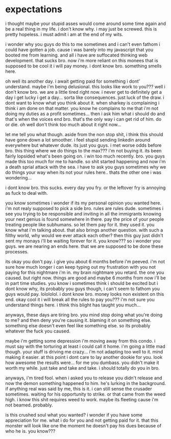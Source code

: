 # expectations

i thought maybe your stupid asses would come around some time again and be a real thing in my life.  i don't know why.  i may just be screwed.  this is pretty hopeless.  i must admit i am at the end of my wits.

i wonder why you guys do this to me sometimes and i can't even fathom i could have gotten a job.  cause i was barely into my javascript that you booted me from learning.  and all i have are suffocated thinking web development.  that sucks bro.  now i'm more reliant on this monees that is supposed to be cool it i will pay money.  i dont know bro.  something smells here.

oh well its another day.  i await getting paid for something i dont' understand.  maybe i'm being delusional.  this looks like work to you???  well i don't know bro.  we are a little tired right now. i never get to definitely get a day i get lucky i get a day...  sorta like consequences. just luck of the draw.  i dont want to know what you think about it.  when sharkey is complaining i think i am done on that matter.  you know he complains to me that i'm not doing my duties as a profit sometimes... then i ask him what i should do and that's when the voices end bro.  that's the only way i can get rid of him.  do or die.  oh well don't think too much about it right now...

let me tell you what though.  aside from the non stop shit, i think this should have gone down a lot smoother. i feel stupid sending linkedin around everywhere but whatever dude.  its just you guys.  i met worse odds before bro.  this thing where we do things to the max??? i'm not buying it.  its been fairly lopsided what's been going on. i win too much recently.  bro.  you guys made this too much for me to handle.  so shit started happening and now i'm a death sprial attack with the sea.  i have to ask you guys sometimes why we do things your way when its not your rules here..  thats the other one i was wondering...

i dont know bro.  this sucks. every day you fry.  or the leftover fry is annoying as fuck to deal with.

you know sometimes i wonder if its my personal opinion you wanted here.  i'm not realy supposed to pick a side bro.  rules are rules dude.  sometimes i see you trying to be responsible and inviting in all the immigrants knowing your next genius is found somewhere in there.  pay the price of your people treating people like subhumans.  so let them pay for it.  they used it.  you know what i'm talking about.  that also brings another question.  with such a filthy world, why would we ever attack each other?  then this guy just didn't sent my monays i'll be waiting forever for it.  you know???  so i wonder you guys.  we are nearing an ends here.  that we are supposed to be done these processes.

its okay you don't pay. i give you about 6 months before i'm peeved.  i'm not sure how much longer i can keep typing out my frustration with you not paying for this nightmare i'm in. my brain nightmare you retard.  the one you caused.  but right now. things are good and maybe 6 months from now i'll be in part time studies.  you know i sometimes think i should be excited but i dont know why, its probably you guys though, i can't seem to fathom you guys would pay.  lolololol.  i dont know bro.  money looks non existent on this end.  okay cool it i will break all the rules to pay you???  i'm not sure you understand things here.  i think this blight has taught you much...

anyways, these days are tiring bro.  you mind stop doing what you're doing to me?  and then deny you're causing it.  blaming it on something else.  something else doesn't even feel like something else.  so its probably whatever the fuck you caused.

maybe i'm getting some depression i'm moving away from this condo.  i must say with the torturing at least i could call it home.  i'm going a little mad though.  your stuff is driving me crazy...  i'm not adapting too well to it.  mind making it easier. at this point i dont care to lay another dookie for you.  look how awesome the results were...  for me you dumbass.  you didn't make it worth my while.  just take and take and take.  i should totally do you in bro.

anyways, i'm tired fool.  when i asked you to release you didn't release and now the demon something happened to him.  he's lurking in the background.  if anything real was said by me, this is it.  i can still sense the crusader sometimes.  waiting for his opportunity to strike.  or that came from the weed high.  i know this shit requires weed to work.  maybe its fleeting cause i'm not beamed.  probably.  

is this crushed soul what you wanted? i wonder if you have some appreciation for me.  what i do for you and not getting paid for it.  that this monster will look like one the moment he doesn't pay his dues because of who he is.  you know???
